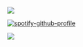 ![](https://komarev.com/ghpvc/?username=beaverhollow&label=♡&style=flat-square&color=d5ae47&base=23264)

[![spotify-github-profile](https://spotify-github-profile.kittinanx.com/api/view?uid=6ee6c3uiykzyf00n8qqgt3t8m&cover_image=true&theme=natemoo-re&show_offline=true&background_color=c3ab9e&interchange=true&bar_color=AAAAAA&bar_color_cover=false)](https://github.com/kittinan/spotify-github-profile)

![](https://files.catbox.moe/8j7yw5.png)
